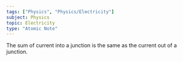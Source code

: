 ```yaml
---
tags: ["Physics", "Physics/Electricity"]
subject: Physics
topic: Electricity
type: "Atomic Note"
---
```


The sum of current into a junction is the same as the current out of a junction.